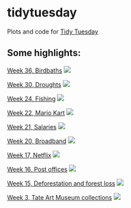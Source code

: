 # tidytuesday

Plots and code for <a href="https://github.com/rfordatascience/tidytuesday">Tidy Tuesday</a>

<h2>Some highlights:</h2>

<a href="https://github.com/ilenapeng/tidytuesday/tree/main/week36_birdbaths">Week 36, Birdbaths</a>
<img src="https://github.com/ilenapeng/tidytuesday/blob/main/week36_birdbaths/w36_birdbaths.png">

<a href="https://github.com/ilenapeng/tidytuesday/tree/main/week30_droughts">Week 30, Droughts</a>
<img src="https://github.com/ilenapeng/tidytuesday/blob/main/week30_droughts/w30_droughts.png">

<a href="https://github.com/ilenapeng/tidytuesday/tree/main/week24_fishing">Week 24, Fishing</a>
<img src="https://github.com/ilenapeng/tidytuesday/blob/main/week24_fishing/w24_fishing.png">

<a href="https://github.com/ilenapeng/tidytuesday/tree/main/week22_mariokart">Week 22, Mario Kart</a>
<img src="https://github.com/ilenapeng/tidytuesday/blob/main/week22_mariokart/w22_mariokart.png">

<a href="https://github.com/ilenapeng/tidytuesday/tree/main/week21_salaries">Week 21, Salaries</a>
<img src="https://github.com/ilenapeng/tidytuesday/blob/main/week21_salaries/w21_salaries.png">

<a href="https://github.com/ilenapeng/tidytuesday/tree/main/week20_broadband">Week 20, Broadband</a>
<img src="https://github.com/ilenapeng/tidytuesday/blob/main/week20_broadband/w20_broadband_2.png">

<a href="https://github.com/ilenapeng/tidytuesday/tree/main/week17_netflix">Week 17, Netflix</a>
<img src="https://github.com/ilenapeng/tidytuesday/blob/main/week17_netflix/w17_netflix.png">

<a href="https://github.com/ilenapeng/tidytuesday/tree/main/week16_postoffices">Week 16, Post offices</a>
<img src="https://github.com/ilenapeng/tidytuesday/blob/main/week16_postoffices/w16_postoffice.png">

<a href="https://github.com/ilenapeng/tidytuesday/tree/main/week15_forests">Week 15, Deforestation and forest loss</a>
<img src="https://github.com/ilenapeng/tidytuesday/blob/main/week15_forests/w15_forests.png">

<a href="https://github.com/ilenapeng/tidytuesday/tree/main/week03_art">Week 3, Tate Art Museum collections</a>
<img src="https://github.com/ilenapeng/tidytuesday/blob/main/week03_art/w03_art.png">
